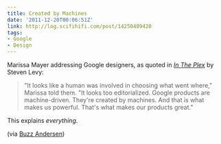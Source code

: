 ```yaml
---
title: Created by Machines
date: '2011-12-20T00:06:51Z'
link: http://log.scifihifi.com/post/14250409420
tags:
- Google
- Design
---
```

Marissa Mayer addressing Google designers, as quoted in <cite>[In The Plex][1]</cite> by Steven Levy:

> "It looks like a human was involved in choosing what went where," Marissa told them. "It looks too editorialized. Google products are machine-driven. They're created by machines. And that is what makes us powerful. That's what makes our products great."

This explains *everything*.

(via [Buzz Andersen][2])

[1]: http://www.amazon.co.uk/dp/1416596585
[2]: http://log.scifihifi.com/post/14250409420
